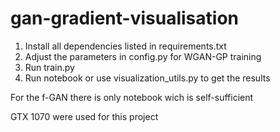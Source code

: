 # gan-gradient-visualisation

1. Install all dependencies listed in requirements.txt 
2. Adjust the parameters in config.py for WGAN-GP training
3. Run train.py
4. Run notebook or use visualization_utils.py to get the results

For the f-GAN there is only notebook wich is self-sufficient


GTX 1070 were used for this project
